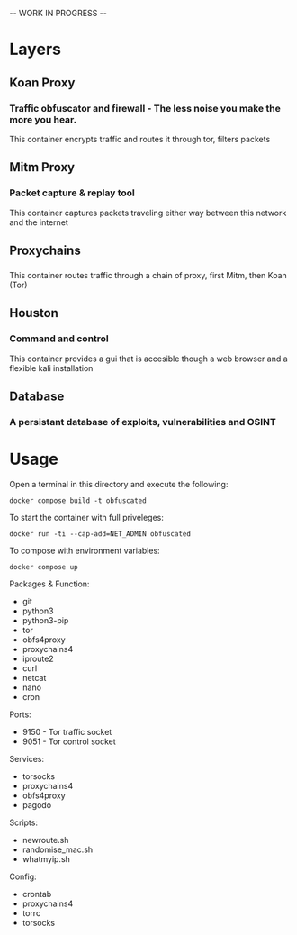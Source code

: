 -- WORK IN PROGRESS --


# Layers


## Koan Proxy
### Traffic obfuscator and firewall - The less noise you make the more you hear.
This container encrypts traffic and routes it through tor, filters packets 

## Mitm Proxy
### Packet capture & replay tool
This container captures packets traveling either way between this network and the internet

## Proxychains
### 
This container routes traffic through a chain of proxy, first Mitm, then Koan (Tor)

## Houston
### Command and control
This container provides a gui that is accesible though a web browser and a flexible kali installation

## Database
### A persistant database of exploits, vulnerabilities and OSINT

# Usage

Open a terminal in this directory and execute the following:

    docker compose build -t obfuscated

To start the container with full priveleges:

    docker run -ti --cap-add=NET_ADMIN obfuscated

To compose with environment variables:

    docker compose up

Packages & Function:
- git 
- python3 
- python3-pip 
- tor  
- obfs4proxy
- proxychains4 
- iproute2 
- curl 
- netcat
- nano
- cron

Ports:
- 9150 - Tor traffic socket
- 9051 - Tor control socket

Services:
- torsocks
- proxychains4
- obfs4proxy
- pagodo

Scripts:
- newroute.sh
- randomise_mac.sh
- whatmyip.sh

Config:
- crontab
- proxychains4
- torrc
- torsocks